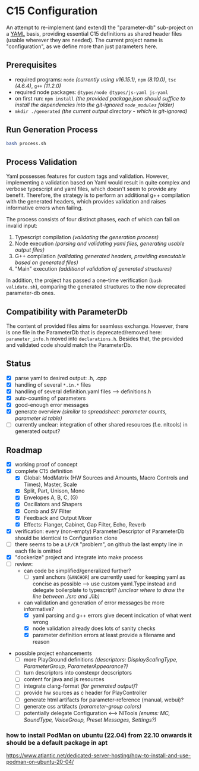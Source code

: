 # C15 Configuration

An attempt to re-implement (and extend) the "parameter-db" sub-project on a [YAML](https://yaml.org/) basis, providing essential C15 definitions as shared header files (usable wherever they are needed). The current project name is "configuration", as we define more than just parameters here.

## Prerequisites

- required programs: `node` _(currently using v16.15.1)_, `npm` _(8.10.0)_, `tsc` _(4.6.4)_, `g++` _(11.2.0)_
- required node packages: `@types/node @types/js-yaml js-yaml`
- on first run: `npm install` _(the provided package.json should suffice to install the dependencies into the git-ignored `node_modules` folder)_
- `mkdir ./generated` _(the current output directory - which is git-ignored)_

## Run Generation Process

``` bash
bash process.sh
```

## Process Validation

Yaml possesses features for custom tags and validation. However, implementing a validation based on Yaml would result in quite complex and verbose typescript and yaml files, which doesn't seem to provide any benefit. Therefore, the strategy is to perform an additional g++ compilation with the generated headers, which provides validation and raises informative errors when failing.

The process consists of four distinct phases, each of which can fail on invalid input:

1. Typescript compilation _(validating the generation process)_
2. Node execution _(parsing and validating yaml files, generating usable output files)_
3. G++ compilation _(validating generated headers, providing executable based on generated files)_
4. "Main" execution _(additional validation of generated structures)_

In addition, the project has passed a one-time verification (`bash validate.sh`), comparing the generated structures to the now deprecated parameter-db ones.

## Compatibility with ParameterDb

The content of provided files aims for seamless exchange. However, there is one file in the ParameterDb that is deprecated/removed here:
`parameter_info.h` moved into `declarations.h`. Besides that, the provided and validated code should match the ParameterDb.

## Status

- [x] parse yaml to desired output: .h, .cpp
- [x] handling of several `*.in.*` files
- [x] handling of several definition.yaml files --> definitions.h
- [x] auto-counting of parameters
- [x] good-enough error messages
- [x] generate overview _(similar to spreadsheet: parameter counts, parameter id table)_
- [ ] currently unclear: integration of other shared resources (f.e. nltools) in generated output?

## Roadmap

- [x] working proof of concept
- [x] complete C15 definition
  - [x] Global: ModMatrix (HW Sources and Amounts, Macro Controls and Times), Master, Scale
  - [x] Split, Part, Unison, Mono
  - [x] Envelopes A, B, C, (G)
  - [x] Oscillators and Shapers
  - [x] Comb and SV Filter
  - [x] Feedback and Output Mixer
  - [x] Effects: Flanger, Cabinet, Gap Filter, Echo, Reverb
- [x] verification: every (non-empty) ParameterDescriptor of ParameterDb should be identical to Configuration clone
- [ ] there seems to be a `LF/CR` "problem", on github the last empty line in each file is omitted
- [x] "dockerize" project and integrate into make process
- [ ] review:
  - can code be simplified/generalized further?
    - [ ] yaml anchors (`&ANCHOR`) are currently used for keeping yaml as concise as possible --> use custom yaml.Type instead and delegate boilerplate to typescript? _(unclear where to draw the line between ./src and ./lib)_
  - can validation and generation of error messages be more informative?
    - [x] yaml parsing and g++ errors give decent indication of what went wrong
    - [x] node validation already does lots of sanity checks
    - [x] parameter definition errors at least provide a filename and reason
- possible project enhancements
  - [ ] more PlayGround definitions _(descriptors: DisplayScalingType, ParameterGroup, ParameterAppearance?)_
  - [ ] turn descriptors into constexpr decscriptors
  - [ ] content for java and js resources
  - [ ] integrate clang-format _(for generated output)_?
  - [ ] provide hw sources as c header for PlayController
  - [ ] generate html artifacts for parameter-reference (manual, webui)?
  - [ ] generate css artifacts _(parameter-group colors)_
  - [ ] potentially delegate Configuration <--> NlTools _(enums: MC, SoundType, VoiceGroup, Preset Messages, Settings?)_

### how to install PodMan on ubuntu (22.04) from 22.10 onwards it should be a default package in apt
https://www.atlantic.net/dedicated-server-hosting/how-to-install-and-use-podman-on-ubuntu-20-04/
